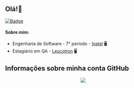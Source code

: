 ## Olá!👋

[![Badge](https://img.shields.io/static/v1?label=&message=Lucas&color=informational&style=flat-square&logo=Linkedin&logoColor=white&link=https://www.linkedin.com/in/lucasdemartha/)](https://www.linkedin.com/in/lucasdemartha/)

#### Sobre mim:
- Engenharia de Software - 7° período - [Inatel](https://inatel.br/home/) 🖥️
- Estagiário em QA - [Leucotron](https://www.leucotron.com.br/) 🖥️

<h2> Informações sobre minha conta GitHub </h2>
<div id="github-stats" align="center">
    <img src="https://github-readme-stats-sigma-five.vercel.app/api/top-langs/?username=lucasdemartha&layout=compact&theme=tokyonight"/>
</div>
